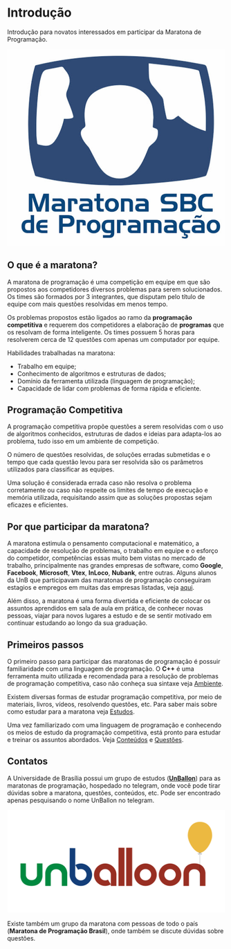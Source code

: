 # Introdução

Introdução para novatos interessados em participar da Maratona de Programação.

![Maratona de Programação](logo.jpg)

## O que é a maratona?

A maratona de programação é uma competição em equipe em que são propostos aos competidores diversos problemas para serem solucionados. Os times são formados por 3 integrantes, que disputam pelo título de equipe com mais questões resolvidas em menos tempo.

Os problemas propostos estão ligados ao ramo da __programação competitiva__ e requerem dos competidores a elaboração de __programas__ que os resolvam de forma inteligente. Os times possuem 5 horas para resolverem cerca de 12 questões com apenas um computador por equipe.

Habilidades trabalhadas na maratona:

* Trabalho em equipe;
* Conhecimento de algoritmos e estruturas de dados;
* Domínio da ferramenta utilizada (linguagem de programação);
* Capacidade de lidar com problemas de forma rápida e eficiente.


## Programação Competitiva

A programação competitiva propõe questões a serem resolvidas com o uso de algoritmos conhecidos, estruturas de dados e ideias para adapta-los ao problema, tudo isso em um ambiente de competição.

O número de questões resolvidas, de soluções erradas submetidas e o tempo que cada questão levou para ser resolvida são os parâmetros utilizados para classificar as equipes.

Uma solução é considerada errada caso não resolva o problema corretamente ou caso não respeite os limites de tempo de execução e memória utilizada, requisitando assim que as soluções propostas sejam eficazes e eficientes.


## Por que participar da maratona?

A maratona estimula o pensamento computacional e matemático, a capacidade de resolução de problemas, o trabalho em equipe e o esforço do competidor, competências essas muito bem vistas no mercado de trabalho, principalmente nas grandes empresas de software, como __Google__, __Facebook__, __Microsoft__, __Vtex__, __InLoco__, __Nubank__, entre outras. Alguns alunos da UnB que participavam das maratonas de programação conseguiram estagios e empregos em muitas das empresas listadas, veja [aqui](https://gist.github.com/claudiosegala/29c7fc9745bcaec40d702aa2a1ef3088).

Além disso, a maratona é uma forma divertida e eficiente de colocar os assuntos aprendidos em sala de aula em prática, de conhecer novas pessoas, viajar para novos lugares a estudo e de se sentir motivado em continuar estudando ao longo da sua graduação.

## Primeiros passos

O primeiro passo para participar das maratonas de programação é possuir familiaridade com uma linguagem de programação. O __C++__ é uma ferramenta muito utilizada e recomendada para a resolução de problemas de programação competitiva, caso não conheça sua sintaxe veja [Ambiente](Ambiente/README.md).

Existem diversas formas de estudar programação competitiva, por meio de materiais, livros, vídeos, resolvendo questões, etc. Para saber mais sobre como estudar para a maratona veja [Estudos](Estudos).

Uma vez familiarizado com uma linguagem de programação e conhecendo os meios de estudo da programação competitiva, está pronto para estudar e treinar os assuntos abordados. Veja [Conteúdos](Conteúdo) e [Questões](Questões).

## Contatos

A Universidade de Brasília possui um grupo de estudos ([__UnBallon__](https://github.com/UnBalloon/programacao-competitiva)) para as maratonas de programação, hospedado no telegram, onde você pode tirar dúvidas sobre a maratona, questões, conteúdos, etc. Pode ser encontrado apenas pesquisando o nome UnBallon no telegram.

![UnBallon](unballon.png)

Existe também um grupo da maratona com pessoas de todo o país (__Maratona de Programação Brasil__), onde também se discute dúvidas sobre questões.

